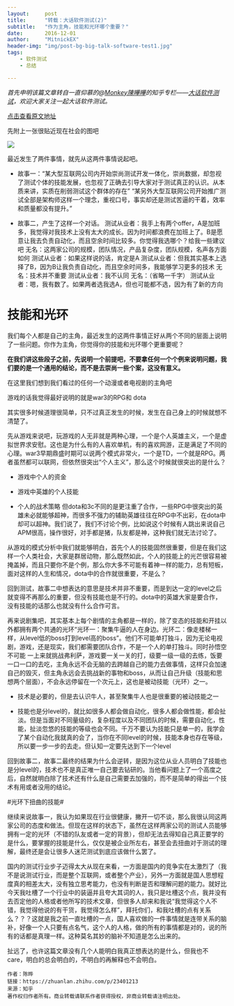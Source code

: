 ```yaml
---
layout:     post
title:      "转载：大话软件测试(2)"
subtitle:   "作为主角，技能和光环哪个重要？"
date:       2016-12-01
author:     "MitnickEX"
header-img: "img/post-bg-big-talk-software-test1.jpg"
tags:
    - 软件测试
    - 总结

---
```


*首先申明该篇文章转自一直仰慕的@[Monkey陳曄曄](http://weibo.com/534598827)的知乎专栏——[大话软件测试](https://zhuanlan.zhihu.com/c_53429125)，欢迎大家关注一起大话软件测试。*

[点击查看原文地址](https://zhuanlan.zhihu.com/p/24001010)

先附上一张很贴近现在社会的图吧

![](http://i.imgur.com/dIPyNhu.jpg)

最近发生了两件事情，就先从这两件事情说起吧。

- 故事一：“某大型互联网公司内开始崇尚测试开发一体化，崇尚数据，却忽视了测试个体的技能发展，也忽视了正确去引导大家对于测试真正的认识。从本质来讲，实质在削弱测试这个群体的存在”
“某另外大型互联网公司开始推广测试全部是架构师这样一个理念，重视口号，事实却还是测试苦逼的干着，效率和质量都没有提升。”

- 故事二，产生了这样一个对话。
测试从业者：我手上有两个offer，A是加班多，我觉得对我技术上没有太大的成长。因为时间都浪费在加班上了。B是愿意让我去负责自动化，而且空余时间比较多。你觉得我选哪个？给我一些建议吧
无名：这两家公司的规模，团队情况，产品复杂度，团队规模，名声各方面如何
测试从业者：如果这样说的话，肯定是A
测试从业者：但我其实基本上选择了B，因为B让我负责自动化，而且空余时间多，我能够学习更多的技术
无名：技术并不重要
测试从业者：我不认同
无名：（省略一千字）
测试从业者：嗯，我有数了。如果两者选我选A，但也可能都不选，因为有了新的方向

# 技能和光环 #

我们每个人都是自己的主角，最近发生的这两件事情正好从两个不同的层面上说明了一些问题。你作为主角，你觉得你的技能和光环哪个更重要呢？

**在我们讲这些段子之前，先说明一个前提吧，不要拿任何一个个例来说明问题，我们要的是一个通用的结论，而不是去崇尚一些个案，这没有意义。**

在这里我们想到我们看过的任何一个动漫或者电视剧的主角吧

游戏的话我觉得最好说明的就是war3的RPG和 dota

其实很多时候道理很简单，只不过真正发生的时候，发生在自己身上的时候就想不清楚了。

先从游戏来说吧，玩游戏的人无非就是两种心理，一个是个人英雄主义，一个是虚拟世界求安慰。这也是为什么有的人喜欢单机，有的喜欢网游，正是满足了不同的心理。war3早期鼎盛时期可以说两个模式非常火，一个是TD，一个就是RPG。两者虽然都可以联网，但依然很突出“个人主义”，那么这个时候就很突出的是什么？

- 游戏中个人的资金

- 游戏中英雄的个人技能

- 个人的战术策略 但dota和3c不同的是更注重了合作，一些RPG中很突出的英雄未必就能够超神，而很多不强力的辅助英雄往往在RPG中不出彩，在dota中却可以超神。我们说了，我们不讨论个例，比如说这个时候有人跳出来说自己APM很高，操作很好，对手都是猪，队友都是神，这种我们就无法讨论了。

从游戏的模式分析中我们就能够明白，首先个人的技能固然很重要，但是在我们这样一个人类社会，大家是群居动物，那么既然如此，个人的技能上的光芒很容易被掩盖掉，而且只要你不是个例，那么你大多不可能有着神一样的能力，总有短板，面对这样的人生和情况，dota中的合作就很重要，不是么？

回到测试，故事二中想表达的意思是技术并非不重要，而是到达一定的level之后就变得不再那么的重要，但没有技能也是不行的。dota中的英雄大家是要合作，没有技能的话那么也就没有什么合作可言。

再来说剧集吧，其实基本上每个剧情的主角都是一样的，除了变态的技能和开挂以外都拥有两个共通的光环“光环一：聚集牛逼的人在身边。光环二：像走楼梯一样，从level低的boss打到level高的boss”。他们不可能单打独斗，因为无论电视剧，游戏，还是现实，我们都需要团队合作，不是一个人的单打独斗。同时孙悟空不可能 一上来就挑战弗利萨，游戏要一关一关的打，级要一级一级的去练，饭要一口一口的去吃，主角永远不会无脑的去跨越自己的能力去做事情，这样只会加速自己的毁灭，但主角永远会去挑战新的事物和boss，从而让自己升级（技能和思想两个层面），不会永远停留在一个次元上，这也是被动技能（光环）之一。

- 技术是必要的，但是去认识牛人，甚至聚集牛人也是很重要的被动技能之一

- 技能也是分level的，就比如很多人都会做自动化，很多人都会做性能，都会扯淡。但是当面对不同量级的，复杂程度以及不同团队的时候，需要自动化，性能，扯淡忽悠的技能的等级也会不同。千万不要认为技能只是单一的，我学会了某个自动化我就真的会了，当你在不同level的时候，技能本身也存在等级，所以要一步一步的去走。但认知一定要先达到下一个level

回到故事二，故事二最终的结果为什么会逆转，是因为这位从业人员明白了技能也是分level的，技术也不是真正唯一自己要去钻研的。当他看问题上了一个高度之后，自然就明白除了技术还有什么是自己需要去加强的，而不是简单的得出一个技术有用或者没用的结论。

#光环下扭曲的技能#

继续来说故事一，我认为如果现在行业很健康，撇开一切不谈，那么我很认同这两家公司的态度和做法。但现在这样的状态下，虽然在这样两家公司的测试人员能够拥有一定的光环（不错的队友或者一定的背景），但却无法去得知自己真正要学的是什么，要掌握的技能是什么，仅仅是被企业所左右，甚至会去扭曲对于测试的理解，最终还是会让很多人迷茫测试到底应该做什么罢了。

国内的测试行业步子迈得太大从现在来看，一方面是国内的竞争实在太激烈了（我不是说测试行业，而是整个互联网，或者整个产业），另外一方面就是国人思想程度真的相差太大，没有独立思考能力，也没有判断是否和理解问题的能力。就好比今天我吐槽了一个行业中的装逼并且夸大其词的人，我只是吐槽这个点，我并没有去否定他的人格或者他所写的技术文章，但很多人却来和我说“我觉得这个人不错，我觉得他说的有干货，我觉得怎么样”，拜托你们，和我吐槽的点有关系么？？？这就是我之前一直吐槽的一点，国人喜欢做的一件事情就是连带关系的脑补，好像一个人只要有点名气，这个人的人格，做的所有的事情都是对的，说的所有的话都是真理一样。这种莫名其妙的脑补不知道是怎么出来的。

扯远了，也许这篇文章没有几个人能明白我真正想表达的是什么，但我也不care，明白的总会明白的，不明白的再解释也不会明白。


    作者：陈晔
    链接：https://zhuanlan.zhihu.com/p/23401213
    来源：知乎
    著作权归作者所有。商业转载请联系作者获得授权，非商业转载请注明出处。